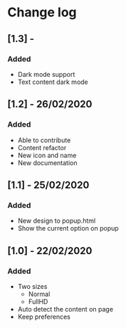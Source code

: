 # Change log

## [1.3] - 
### Added
- Dark mode support
- Text content dark mode

## [1.2] - 26/02/2020
### Added
- Able to contribute
- Content refactor
- New icon and name
- New documentation

## [1.1] - 25/02/2020
### Added
- New design to popup.html
- Show the current option on popup

## [1.0] - 22/02/2020
### Added
- Two sizes
    - Normal
    - FullHD
- Auto detect the content on page
- Keep preferences